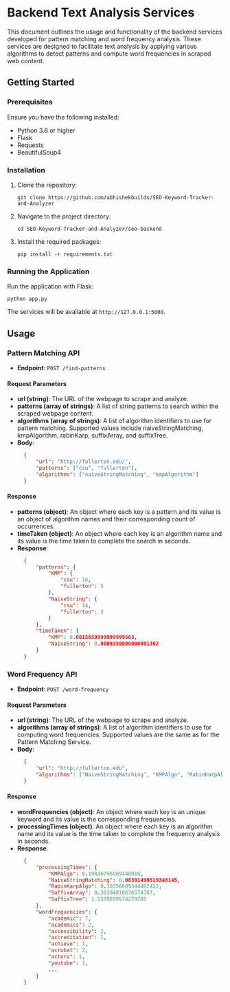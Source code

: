 # Backend Text Analysis Services

This document outlines the usage and functionality of the backend services developed for pattern matching and word frequency analysis. These services are designed to facilitate text analysis by applying various algorithms to detect patterns and compute word frequencies in scraped web content.

## Getting Started

### Prerequisites

Ensure you have the following installed:
- Python 3.8 or higher
- Flask
- Requests
- BeautifulSoup4

### Installation

1. Clone the repository:
   ```
   git clone https://github.com/abhishekbuilds/SEO-Keyword-Tracker-and-Analyzer
   ```
2. Navigate to the project directory:
   ```
   cd SEO-Keyword-Tracker-and-Analyzer/seo-backend
   ```
3. Install the required packages:
   ```
   pip install -r requirements.txt
   ```

### Running the Application

Run the application with Flask:
```
python app.py
```
The services will be available at `http://127.0.0.1:5000`.

## Usage

### Pattern Matching API

- **Endpoint**: `POST /find-patterns`

#### Request Parameters

- **url (string)**: The URL of the webpage to scrape and analyze.
- **patterns (array of strings)**: A list of string patterns to search within the scraped webpage content.
- **algorithms (array of strings)**: A list of algorithm identifiers to use for pattern matching. Supported values include naiveStringMatching, kmpAlgorithm, rabinKarp, suffixArray, and suffixTree.
- **Body**:
  ```json
    {
        "url": "http://fullerton.edu/",
        "patterns": ["csu", "fullerton"],
        "algorithms": ["naiveStringMatching", "kmpAlgorithm"]
    }
  ```

#### Response

- **patterns (object)**: An object where each key is a pattern and its value is an object of algorithm names and their corresponding count of occurrences.
- **timeTaken (object)**: An object where each key is an algorithm name and its value is the time taken to complete the search in seconds.
- **Response**:
  ```json
    {
        "patterns": {
            "KMP": {
                "csu": 14,
                "fullerton": 5
            },
            "NaiveString": {
                "csu": 14,
                "fullerton": 5
            }
        },
        "timeTaken": {
            "KMP": 0.0015659999999999563,
            "NaiveString": 0.0009350000000001302
        }
    }
  ```


### Word Frequency API

- **Endpoint**: `POST /word-frequency`

#### Request Parameters

- **url (string)**: The URL of the webpage to scrape and analyze.
- **algorithms (array of strings)**: A list of algorithm identifiers to use for computing word frequencies. Supported values are the same as for the Pattern Matching Service.
- **Body**:
  ```json
    {
        "url": "http://fullerton.edu",
        "algorithms": ["NaiveStringMatching", "KMPAlgo", "RabinKarpAlgo", "SuffixArray", "SuffixTree"]
    }
  ```

#### Response

- **wordFrequencies (object)**: An object where each key is an unique keyword and its value is the corresponding frequencies.
- **processingTimes (object)**: An object where each key is an algorithm name and its value is the time taken to complete the frequency analysis in seconds.
- **Response**:
  ```json
    {
        "processingTimes": {
            "KMPAlgo": 0.19846796989440918,
            "NaiveStringMatching": 0.08391499519348145,
            "RabinKarpAlgo": 0.18356609344482422,
            "SuffixArray": 0.36394810676574707,
            "SuffixTree": 1.5378899574279785
        },
        "wordFrequencies": {
            "academic": 7,
            "academics": 2,
            "accessibility": 2,
            "accreditation": 1,
            "achieve": 1,
            "acrobat": 2,
            "actors": 1,
            "youtube": 1,
            ...
        }
    }
  ```